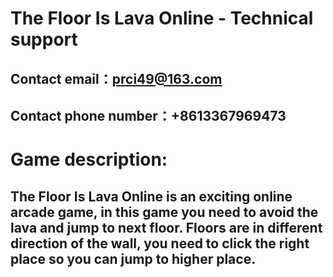 # The Floor Is Lava Online - Technical support

## Contact email：prci49@163.com

## Contact phone number：+8613367969473

# Game description:

## The Floor Is Lava Online is an exciting online arcade game, in this game you need to avoid the lava and jump to next floor. Floors are in different direction of the wall, you need to click the right place so you can jump to higher place. 
